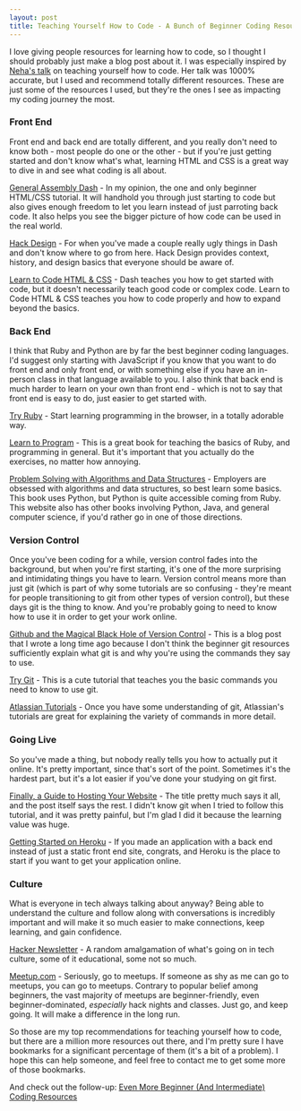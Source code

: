 ```yaml
---
layout: post
title: Teaching Yourself How to Code - A Bunch of Beginner Coding Resources
---
```


I love giving people resources for learning how to code, so I thought I should
probably just make a blog post about it. I was especially inspired by [Neha's
talk](http://nerdneha.tumblr.com/post/115890208985/teaching-myself-to-code)
on teaching yourself how to code. Her talk was 1000% accurate, but I used and
recommend totally different resources. These are just some of the resources I
used, but they're the ones I see as impacting my coding journey the most.

### Front End

Front end and back end are totally different, and you really don't need to know
both - most people do one or the other - but if you're just getting started and
don't know what's what, learning HTML and CSS is a great way to dive in and see
what coding is all about.

[General Assembly Dash](https://dash.generalassemb.ly) - In my opinion, the one
and only beginner HTML/CSS tutorial. It will handhold you through just starting
to code but also gives enough freedom to let you learn instead of just parroting
back code. It also helps you see the bigger picture of how code can be used in
the real world.

[Hack Design](https://hackdesign.org) - For when you've made a couple really
ugly things in Dash and don't know where to go from here. Hack Design provides
context, history, and design basics that everyone should be aware of.

[Learn to Code HTML & CSS](http://learn.shayhowe.com/html-css/) - Dash teaches
you how to get started with code, but it doesn't necessarily teach good code or
complex code. Learn to Code HTML & CSS teaches you how to code properly and how
to expand beyond the basics.

### Back End

I think that Ruby and Python are by far the best beginner coding languages. I'd
suggest only starting with JavaScript if you know that you want to do front end
and only front end, or with something else if you have an in-person class in
that language available to you. I also think that back end is much harder
to learn on your own than front end - which is not to say that front end is
easy to do, just easier to get started with.

[Try Ruby](http://tryruby.org) - Start learning programming in the
browser, in a totally adorable way.

[Learn to Program](https://pine.fm/LearnToProgram/) - This is a great book for
teaching the basics of Ruby, and programming in general. But it's important that
you actually do the exercises, no matter how annoying.

[Problem Solving with Algorithms and Data Structures](http://interactivepython.org/runestone/static/pythonds/index.html) -
Employers are obsessed with algorithms and data structures, so
best learn some basics. This book uses Python, but Python is quite accessible
coming from Ruby. This website also has other books involving Python, Java, and
general computer science, if you'd rather go in one of those directions.

### Version Control

Once you've been coding for a while, version control fades into the background,
but when you're first starting, it's one of the more surprising and intimidating
things you have to learn. Version control means more than just git (which is
part of why some tutorials are so confusing - they're meant for people
transitioning to git from other types of version control), but these days git is
the thing to know. And you're probably going to need to know how to use it in
order to get your work online.

[Github and the Magical Black Hole of Version Control](/2014/10/03/github-and-the-magical-black-hole-of-version-control) -
This is a blog post that I wrote a long time ago because I don't think the
beginner git resources sufficiently explain what git is and why you're using the
commands they say to use.

[Try Git](https://try.github.io) - This is a cute tutorial that teaches you the
basic commands you need to know to use git.

[Atlassian Tutorials](https://www.atlassian.com/git/tutorials/) - Once you have
some understanding of git, Atlassian's tutorials are great for explaining the
variety of commands in more detail.

### Going Live

So you've made a thing, but nobody really tells you how to actually put it
online. It's pretty important, since that's sort of the point. Sometimes it's
the hardest part, but it's a lot easier if you've done your studying on git first.

[Finally, a Guide to Hosting Your Website](http://www.jonhmchan.com/blog/2014/4/28/finally-a-guide-to-hosting-your-website) -
The title pretty much says it all, and the post itself says the rest. I didn't
know git when I tried to follow this tutorial, and it was pretty painful, but
I'm glad I did it because the learning value was huge.

[Getting Started on Heroku](https://devcenter.heroku.com/start) - If you made an
application with a back end instead of just a static front end site, congrats,
and Heroku is the place to start if you want to get your application online.

### Culture

What is everyone in tech always talking about anyway? Being able to understand
the culture and follow along with conversations is incredibly important and will
make it so much easier to make connections, keep learning, and gain confidence.

[Hacker Newsletter](http://www.hackernewsletter.com) - A random amalgamation of
what's going on in tech culture, some of it educational, some not so much.

[Meetup.com](http://www.meetup.com) - Seriously, go to meetups. If someone as shy as
me can go to meetups, you can go to meetups. Contrary to popular belief among
beginners, the vast majority of meetups are beginner-friendly, even
beginner-dominated, _especially_ hack nights and classes. Just go, and keep
going. It will make a difference in the long run.

So those are my top recommendations for teaching yourself how to code, but
there are a million more resources out there, and I'm pretty sure I have
bookmarks for a significant percentage of them (it's a bit of a problem). I hope
this can help someone, and feel free to contact me to get some more of those bookmarks.

And check out the follow-up:
[Even More Beginner (And Intermediate) Coding Resources](/2015/05/28/even-more-beginner-and-intermediate-coding-resources)
